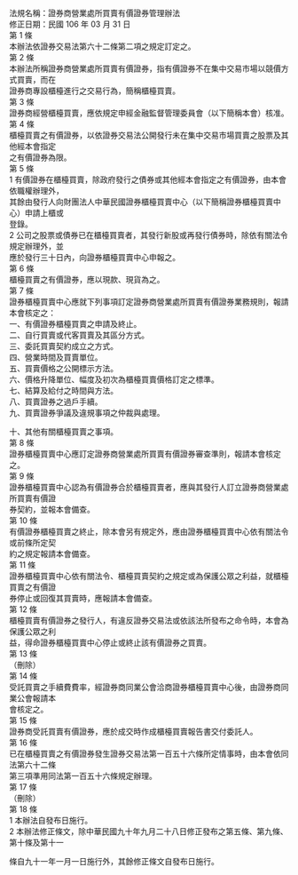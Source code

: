 法規名稱：證券商營業處所買賣有價證券管理辦法  
修正日期：民國 106 年 03 月 31 日  
第 1 條  
本辦法依證券交易法第六十二條第二項之規定訂定之。  
第 2 條  
本辦法所稱證券商營業處所買賣有價證券，指有價證券不在集中交易市場以競價方式買賣，而在  
證券商專設櫃檯進行之交易行為，簡稱櫃檯買賣。  
第 3 條  
證券商經營櫃檯買賣，應依規定申經金融監督管理委員會（以下簡稱本會）核准。  
第 4 條  
櫃檯買賣之有價證券，以依證券交易法公開發行未在集中交易市場買賣之股票及其他經本會指定  
之有價證券為限。  
第 5 條  
1 有價證券在櫃檯買賣，除政府發行之債券或其他經本會指定之有價證券，由本會依職權辦理外，  
其餘由發行人向財團法人中華民國證券櫃檯買賣中心（以下簡稱證券櫃檯買賣中心）申請上櫃或  
登錄。  
2 公司之股票或債券已在櫃檯買賣者，其發行新股或再發行債券時，除依有關法令規定辦理外，並  
應於發行三十日內，向證券櫃檯買賣中心申報之。  
第 6 條  
櫃檯買賣之有價證券，應以現款、現貨為之。  
第 7 條  
證券櫃檯買賣中心應就下列事項訂定證券商營業處所買賣有價證券業務規則，報請本會核定之：  
一、有價證券櫃檯買賣之申請及終止。  
二、自行買賣或代客買賣及其區分方式。  
三、委託買賣契約成立之方式。  
四、營業時間及買賣單位。  
五、買賣價格之公開標示方法。  
六、價格升降單位、幅度及初次為櫃檯買賣價格訂定之標準。  
七、結算及給付之時間與方法。  
八、買賣證券之過戶手續。  
九、買賣證券爭議及違規事項之仲裁與處理。  


十、其他有關櫃檯買賣之事項。  
第 8 條  
證券櫃檯買賣中心應訂定證券商營業處所買賣有價證券審查準則，報請本會核定之。  
第 9 條  
證券櫃檯買賣中心認為有價證券合於櫃檯買賣者，應與其發行人訂立證券商營業處所買賣有價證  
券契約，並報本會備查。  
第 10 條  
有價證券櫃檯買賣之終止，除本會另有規定外，應由證券櫃檯買賣中心依有關法令或前條所定契  
約之規定報請本會備查。  
第 11 條  
證券櫃檯買賣中心依有關法令、櫃檯買賣契約之規定或為保護公眾之利益，就櫃檯買賣之有價證  
券停止或回復其買賣時，應報請本會備查。  
第 12 條  
櫃檯買賣有價證券之發行人，有違反證券交易法或依該法所發布之命令時，本會為保護公眾之利  
益，得命證券櫃檯買賣中心停止或終止該有價證券之買賣。  
第 13 條  
（刪除）  
第 14 條  
受託買賣之手續費費率，經證券商同業公會洽商證券櫃檯買賣中心後，由證券商同業公會報請本  
會核定之。  
第 15 條  
證券商受託買賣有價證券，應於成交時作成櫃檯買賣報告書交付委託人。  
第 16 條  
已在櫃檯買賣之有價證券發生證券交易法第一百五十六條所定情事時，由本會依同法第六十二條  
第三項準用同法第一百五十六條規定辦理。  
第 17 條  
（刪除）  
第 18 條  
1 本辦法自發布日施行。  
2 本辦法修正條文，除中華民國九十年九月二十八日修正發布之第五條、第九條、第十條及第十一  


條自九十一年一月一日施行外，其餘修正條文自發布日施行。  


